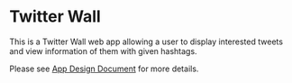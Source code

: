 # Twitter Wall
This is a Twitter Wall web app allowing a user to display interested tweets and view information of them with given hashtags.

Please see [App Design Document](docs/App_Design_Document.md) for more details.
